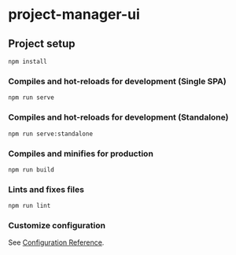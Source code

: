 # project-manager-ui

## Project setup
```
npm install
```

### Compiles and hot-reloads for development (Single SPA)
```
npm run serve
```

### Compiles and hot-reloads for development (Standalone)
```
npm run serve:standalone
```

### Compiles and minifies for production
```
npm run build
```

### Lints and fixes files
```
npm run lint
```

### Customize configuration
See [Configuration Reference](https://cli.vuejs.org/config/).
